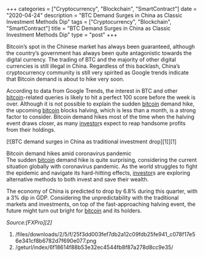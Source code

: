 +++
categories = ["Cryptocurrency", "Blockchain", "SmartContract"]
date = "2020-04-24"
description = "BTC Demand Surges in China as Classic Investment Methods Dip"
tags = ["Cryptocurrency", "Blockchain", "SmartContract"]
title = "BTC Demand Surges in China as Classic Investment Methods Dip"
type = "post"
+++

Bitcoin’s spot in the Chinese market has always been guaranteed,
although the country’s government has always been quite antagonistic
towards the digital currency. The trading of BTC and the majority of
other digital currencies is still illegal in China. Regardless of this
backlash, China’s cryptocurrency community is still very spirited as
Google trends indicate that Bitcoin demand is about to hike very soon.

According to data from Google Trends, the interest in BTC and other
[bitcoin](https://www.letsplayfx.com/blog/forex-for-bitcoin/)-related queries is likely to hit a perfect 100 score before the
week is over. Although it is not possible to explain the sudden [bitcoin](https://www.letsplayfx.com/blog/forex-for-bitcoin/)
demand hike, the upcoming [bitcoin](https://www.letsplayfx.com/blog/forex-for-bitcoin/) blocks halving, which is less than a
month, is a strong factor to consider. Bitcoin demand hikes most of the
time when the halving event draws closer, as many [investor](https://www.fintechee.com/tutorial-for-forex-trading/investor-mode/)s expect to
reap handsome profits from their holdings.

[![BTC demand surges in China as traditional investment drop][1]][1]

Bitcoin demand hikes amid coronavirus pandemic  
The sudden [bitcoin](https://www.letsplayfx.com/blog/forex-for-bitcoin/) demand hike is quite surprising, considering the
current situation globally with coronavirus pandemic. As the world
struggles to fight the epidemic and navigate its hard-hitting effects,
[investor](https://www.fintechee.com/tutorial-for-forex-trading/investor-mode/)s are exploring alternative methods to both invest and save
their wealth.

The economy of China is predicted to drop by 6.8% during this quarter,
with a 3% dip in GDP. Considering the unpredictability with the
traditional markets and investments, on top of the fast-approaching
halving event, the future might turn out bright for [bitcoin](https://www.letsplayfx.com/blog/forex-for-bitcoin/) and its
holders.

_Source:[FXPro][2]_

   1. /files/downloads/2/5/f/25f3dd003fef7db2a12c09fdb25fe941_c078f17e56e341cf8b6782d7f690e077.png
   2. /geturl/index/6f18614f88b53e32ec4544fb8f87a278d8cc9e35/